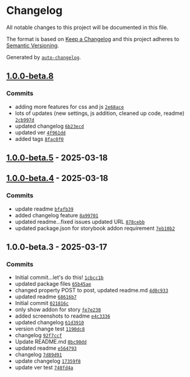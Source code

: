 # Changelog

All notable changes to this project will be documented in this file.

The format is based on [Keep a Changelog](https://keepachangelog.com/en/1.0.0/)
and this project adheres to [Semantic Versioning](https://semver.org/spec/v2.0.0.html).

Generated by [`auto-changelog`](https://github.com/CookPete/auto-changelog).

## [1.0.0-beta.8](https://github.com/rkever2/storybook-addon-codepen-launcher/compare/1.0.0-beta.5...1.0.0-beta.8)

### Commits

- adding more features for css and js [`2e68ace`](https://github.com/rkever2/storybook-addon-codepen-launcher/commit/2e68ace3b5e62b7c48fbd1da43f3de7572b54468)
- lots of updates (new settings, js addition, cleaned up code, readme) [`2cb997d`](https://github.com/rkever2/storybook-addon-codepen-launcher/commit/2cb997d7fdeef6ebe52fde791951382fd56f444c)
- updated changelog [`6b23ecd`](https://github.com/rkever2/storybook-addon-codepen-launcher/commit/6b23ecdc8658890b203a5762fa86fea41ef067ad)
- updated ver [`4f961dd`](https://github.com/rkever2/storybook-addon-codepen-launcher/commit/4f961dd155f0ecb6419b7000021cbca72002f7a3)
- added tags [`8fac0f0`](https://github.com/rkever2/storybook-addon-codepen-launcher/commit/8fac0f01a88bc9741360004c2d122084b1b81072)

## [1.0.0-beta.5](https://github.com/rkever2/storybook-addon-codepen-launcher/compare/1.0.0-beta.4...1.0.0-beta.5) - 2025-03-18

## [1.0.0-beta.4](https://github.com/rkever2/storybook-addon-codepen-launcher/compare/1.0.0-beta.3...1.0.0-beta.4) - 2025-03-18

### Commits

- update readme [`bfafb39`](https://github.com/rkever2/storybook-addon-codepen-launcher/commit/bfafb39569c5e75b566ed3e49328ed62ca0b02cb)
- added changelog feature [`8a99701`](https://github.com/rkever2/storybook-addon-codepen-launcher/commit/8a99701b6683484802abaf28172c8a5b25d13dc4)
- updated readme...fixed issues updated URL [`878cebb`](https://github.com/rkever2/storybook-addon-codepen-launcher/commit/878cebb5fde1b44e741697d67e49421cce445bd4)
- updated package.json for storybook addon requirement [`7eb10b2`](https://github.com/rkever2/storybook-addon-codepen-launcher/commit/7eb10b219684619aa568c4f513e9381b637e5521)

## 1.0.0-beta.3 - 2025-03-17

### Commits

- Initial commit...let's do this! [`1cbcc1b`](https://github.com/rkever2/storybook-addon-codepen-launcher/commit/1cbcc1b58bd32161386ab740885c35b890320fde)
- updated package files [`65b45ae`](https://github.com/rkever2/storybook-addon-codepen-launcher/commit/65b45aeccfc017e4141e0c9ee2cc1683d1f9c273)
- changed property POST to post, updated readme.md [`4d0c933`](https://github.com/rkever2/storybook-addon-codepen-launcher/commit/4d0c933b3455a05600aa2e9e45887a71ced0b16a)
- updated readme [`68616b7`](https://github.com/rkever2/storybook-addon-codepen-launcher/commit/68616b7cb918668a6eb3c86648a5a775d946e6a8)
- Initial commit [`021816c`](https://github.com/rkever2/storybook-addon-codepen-launcher/commit/021816c3125b2078c2b53b07951447791ae27f0e)
- only show addon for story [`fe7e238`](https://github.com/rkever2/storybook-addon-codepen-launcher/commit/fe7e238856dda5f9ecf142379981d7b200371c6a)
- added screenshots to readme [`e4c3336`](https://github.com/rkever2/storybook-addon-codepen-launcher/commit/e4c333615605d31f7b7950820af10db5f8e22e7c)
- updated changelog [`61d3910`](https://github.com/rkever2/storybook-addon-codepen-launcher/commit/61d39102cfdb53af2d159779647f1de15d89baf1)
- version change test [`1190dc8`](https://github.com/rkever2/storybook-addon-codepen-launcher/commit/1190dc8c6c4c3c53d15454e8c5692d9b166350a7)
- changelog [`92f7ccf`](https://github.com/rkever2/storybook-addon-codepen-launcher/commit/92f7ccfd29946398ca141edf62c3db688da44e4a)
- Update README.md [`0bc90dd`](https://github.com/rkever2/storybook-addon-codepen-launcher/commit/0bc90dd288eb755e7cec43c55056bd80b2572add)
- updated readme [`e564793`](https://github.com/rkever2/storybook-addon-codepen-launcher/commit/e5647938e7cf1ba878f0f24ee1b8cbc6fd67d092)
- changelog [`7d89d91`](https://github.com/rkever2/storybook-addon-codepen-launcher/commit/7d89d9168ae34a1b3f529c28e9370def13f7e6bc)
- update changelog [`17359f8`](https://github.com/rkever2/storybook-addon-codepen-launcher/commit/17359f8091bd26dce99c8639b13bd418dd727bb2)
- update ver test [`740fd4a`](https://github.com/rkever2/storybook-addon-codepen-launcher/commit/740fd4ab17703219b8f8fd3620b53738732fc31b)
